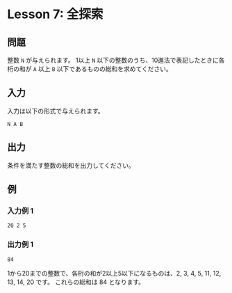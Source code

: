 
# Lesson 7: 全探索

## 問題

整数 `N` が与えられます。
1以上 `N` 以下の整数のうち、10進法で表記したときに各桁の和が `A` 以上 `B` 以下であるものの総和を求めてください。

## 入力

入力は以下の形式で与えられます。

```
N A B
```

## 出力

条件を満たす整数の総和を出力してください。

## 例

### 入力例 1

```
20 2 5
```

### 出力例 1

```
84
```

1から20までの整数で、各桁の和が2以上5以下になるものは、2, 3, 4, 5, 11, 12, 13, 14, 20 です。
これらの総和は 84 となります。
